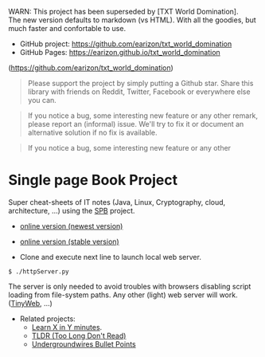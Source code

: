 WARN: This project has been superseded by [TXT World Domination].<br/>
The new version defaults to markdown (vs HTML). With all the goodies, 
but much faster and confortable to use.
* GitHub project: <https://github.com/earizon/txt_world_domination>
* GitHub Pages: <https://earizon.github.io/txt_world_domination>

(https://github.com/earizon/txt_world_domination)
> Please support the project by simply putting a Github star. 
Share this library with friends on Reddit, Twitter, Facebook or 
everywhere else you can.

> If you notice a bug, some interesting new feature or any other
remark, please report an (informal) issue.  We'll try to fix it
 or document an alternative solution if no fix is available.

> If you notice a bug, some interesting new feature or any other

# Single page Book Project

Super cheat-sheets of IT notes (Java, Linux, Cryptography, cloud,
 architecture, ...) using the [SPB](https://github.com/SinglePageBookProject/SPB) project.

- [online version (newest version)](http://ww.oficina24x7.com/index.html)
- [online version (stable version)](https://github.com/SinglePageBookProject/IT_notes)

- Clone and execute next line to launch local web server. 

```
$ ./httpServer.py
```

 The server is only needed to avoid troubles with browsers disabling script loading from file-system paths. Any other (light) web server will work.
 ([TinyWeb](https://www.ritlabs.com/en/products/tinyweb/download.php), ...)
 
- Related projects:
  - [Learn X in Y minutes](https://learnxinyminutes.com/).
  - [TLDR (Too Long Don't Read)](https://github.com/tldr-pages/tldr)
  - [Undergroundwires Bullet Points](https://github.com/undergroundwires?tab=repositories&q=bullet&type=&language=)

